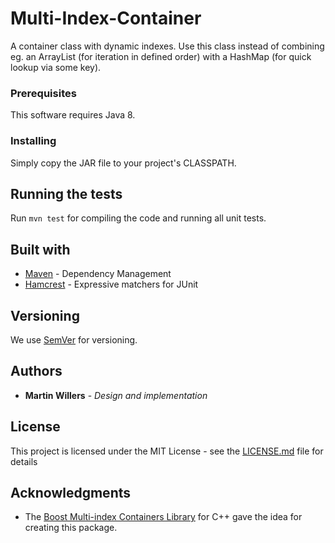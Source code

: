 # Multi-Index-Container

A container class with dynamic indexes. Use this class instead of combining eg. an ArrayList (for iteration
in defined order) with a HashMap (for quick lookup via some key).

### Prerequisites

This software requires Java 8.

### Installing

Simply copy the JAR file to your project's CLASSPATH.

## Running the tests

Run `mvn test` for compiling the code and running all unit tests.

## Built with

* [Maven](https://maven.apache.org) - Dependency Management
* [Hamcrest](http://hamcrest.org) - Expressive matchers for JUnit

## Versioning

We use [SemVer](http://semver.org/) for versioning.

## Authors

* **Martin Willers** - *Design and implementation*

## License

This project is licensed under the MIT License - see the [LICENSE.md](LICENSE.md) file for details

## Acknowledgments

* The [Boost Multi-index Containers Library](http://www.boost.org/doc/libs/1_63_0/libs/multi_index/doc/index.html)
  for C++ gave the idea for creating this package.
